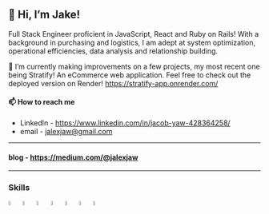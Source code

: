 ## 👋 Hi, I’m Jake!
Full Stack Engineer proficient in JavaScript, React and Ruby on Rails! With a background in purchasing and logistics, I am adept at system optimization, operational efficiencies, data analysis and relationship building.

🌱 I’m currently making improvements on a few projects, my most recent one being Stratify! An eCommerce web application. Feel free to check out the deployed version on Render! https://stratify-app.onrender.com/

#### 📫 How to reach me
- LinkedIn - https://www.linkedin.com/in/jacob-yaw-428364258/
- email - jalexjaw@gmail.com
---
#### blog - https://medium.com/@jalexjaw
---
### Skills
<img height="5%" width="5%" align="left" src="https://cdn.jsdelivr.net/gh/devicons/devicon/icons/javascript/javascript-original.svg" />
<img height="5%" width="5%" align="left" src="https://cdn.jsdelivr.net/gh/devicons/devicon/icons/react/react-original.svg" />
<img height="5%" width="5%" align="left" src="https://cdn.jsdelivr.net/gh/devicons/devicon/icons/ruby/ruby-plain.svg" />
<img height="5%" width="5%" align="left" src="https://cdn.jsdelivr.net/gh/devicons/devicon/icons/rails/rails-plain-wordmark.svg" />
<img height="5%" width="5%" align="left" src="https://cdn.jsdelivr.net/gh/devicons/devicon/icons/postgresql/postgresql-original.svg" />
<img height="5%" width="5%" align="left" src="https://cdn.jsdelivr.net/gh/devicons/devicon/icons/sqlite/sqlite-original.svg" />
<img height="5%" width="5%" align="left" src="https://cdn.jsdelivr.net/gh/devicons/devicon/icons/html5/html5-original.svg" />


<!---
Huntysaurus/Huntysaurus is a ✨ special ✨ repository because its `README.md` (this file) appears on your GitHub profile.
You can click the Preview link to take a look at your changes.
--->
